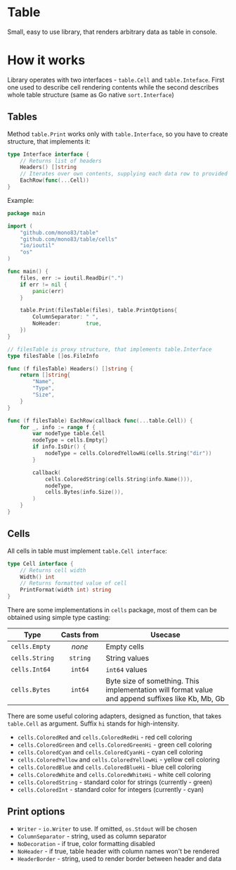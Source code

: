 # Table 

Small, easy to use library, that renders arbitrary data as table in console.


# How it works
 
Library operates with two interfaces - `table.Cell` and `table.Inteface`. First one used to describe cell rendering 
contents while the second describes whole table structure (same as Go native `sort.Interface`)

## Tables

Method `table.Print` works only with `table.Interface`, so you have to create structure, that implements it:

```go
type Interface interface {
	// Returns list of headers
	Headers() []string
	// Iterates over own contents, supplying each data row to provided callback function
	EachRow(func(...Cell))
}
```

Example: 
```go
package main

import (
	"github.com/mono83/table"
	"github.com/mono83/table/cells"
	"io/ioutil"
	"os"
)

func main() {
	files, err := ioutil.ReadDir(".")
	if err != nil {
		panic(err)
	}

	table.Print(filesTable(files), table.PrintOptions{
		ColumnSeparator: " ",
		NoHeader:        true,
	})
}

// filesTable is proxy structure, that implements table.Interface
type filesTable []os.FileInfo

func (f filesTable) Headers() []string {
	return []string{
		"Name",
		"Type",
		"Size",
	}
}

func (f filesTable) EachRow(callback func(...table.Cell)) {
	for _, info := range f {
		var nodeType table.Cell
		nodeType = cells.Empty{}
		if info.IsDir() {
			nodeType = cells.ColoredYellowHi(cells.String("dir"))
		}

		callback(
			cells.ColoredString(cells.String(info.Name())),
			nodeType,
			cells.Bytes(info.Size()),
		)
	}
}
```


## Cells 

All cells in table must implement `table.Cell interface`:

```go
type Cell interface {
	// Returns cell width
	Width() int
	// Returns formatted value of cell
	PrintFormat(width int) string
}
```

There are some implementations in `cells` package, most of them can be obtained using simple type casting:

|     Type     | Casts&nbsp;from | Usecase |
|--------------|:----------:|---------|
|`cells.Empty` |*none*      | Empty cells |
|`cells.String`|`string`    | String values |
|`cells.Int64` |`int64`     | `int64` values |
|`cells.Bytes` |`int64`     | Byte size of something. This implementation will format value and append suffixes like Kb, Mb, Gb |

There are some useful coloring adapters, designed as function, that takes `table.Cell` as argument. Suffix `hi`
stands for high-intensity.

* `cells.ColoredRed` and `cells.ColoredRedHi` - red cell coloring
* `cells.ColoredGreen` and `cells.ColoredGreenHi` - green cell coloring
* `cells.ColoredCyan` and `cells.ColoredCyanHi` - cyan cell coloring
* `cells.ColoredYellow` and `cells.ColoredYellowHi` - yellow cell coloring
* `cells.ColoredBlue` and `cells.ColoredBlueHi` - blue cell coloring
* `cells.ColoredWhite` and `cells.ColoredWhiteHi` - white cell coloring
* `cells.ColoredString` - standard color for strings (currently - green)
* `cells.ColoredInt` - standard color for integers (currently - cyan)


## Print options

* `Writer` - `io.Writer` to use. If omitted, `os.Stdout` will be chosen
* `ColumnSeparator` - string, used as column separator
* `NoDecoration` - if true, color formatting disabled
* `NoHeader` - if true, table header with column names won't be rendered
* `HeaderBorder` - string, used to render border between header and data
